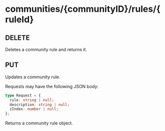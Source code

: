 # communities/{communityID}/rules/\{ruleId}

## DELETE

Deletes a community rule and returns it.

## PUT

Updates a community rule.

Requests may have the following JSON body:

```ts
type Request = {
  rule: string | null;
  description: string | null;
  zIndex: number | null;
};
```

Returns a community rule object.
